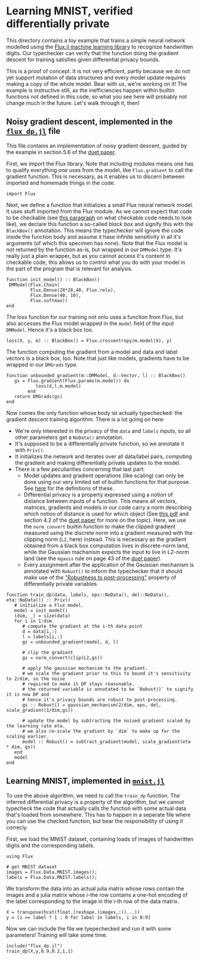 # Learning MNIST, verified differentially private
This directory contains a toy example that trains a simple neural network modelled using the [Flux.jl machine learning library](https://github.com/FluxML/Flux.jl) to recognize handwritten digits. Our typechecker can verify that the function doing the gradient descent for training satisfies given differential privacy bounds.

This is a proof of concept. It is not very efficient, partly because we do not yet support mutation of data structures and every model update requires making a copy of the whole model. Bear with us, we're working on it! The example is instructive still, as the inefficiencies happen within builtin functions not defined in this code, so what you see here will probably not change much in the future. Let's walk through it, then!

## Noisy gradient descent, implemented in the [`flux_dp.jl`](https://github.com/DiffMu/DiffPrivacyInference.jl/blob/main/test/flux_dp/flux_dp.jl) file
This file contains an implementation of noisy gradient descent, guided by the example in section 5.6 of the [duet paper](https://arxiv.org/abs/1909.02481).

First, we import the Flux library. Note that including modules means one has to qualify everything one uses from the model, like `Flux.gradient` to call the gradient function. This is necessary, as it enables us to discern between imported and homemade things in the code.
```
import Flux
```

Next, we define a function that initializes a small Flux neural network model. It uses stuff imported from the Flux module. As we cannot expect that code to be checkable (see [this paragraph](https://github.com/DiffMu/DiffPrivacyInference.jl#how-to-write-checkable-code) on what checkable code needs to look like), we declare this function a so-called *black box* and signify this with the `BlackBox()` annotation. This means the typechecker will ignore the code inside the function body and assume it hase infinite sensitivity in all it's arguments (of which this specimen has none).
Note that the Flux model is not returned by the function as-is, but wrapped in our `DMModel` type. It's really just a plain wrapper, but as you cannot access it's content in checkable code, this allows us to control what you do with your model in the part of the program that is relevant for analysis.
```
function init_model() :: BlackBox()
 DMModel(Flux.Chain(
         Flux.Dense(28*28,40, Flux.relu),
         Flux.Dense(40, 10),
         Flux.softmax))
end
```

The loss function for our training not onlu uses a function from Flux, but also accesses the Flux model wrapped in the `model` field of the input `DMModel`. Hence it's a black box too.
```
loss(X, y, m) :: BlackBox() = Flux.crossentropy(m.model(X), y)
```

The function computing the gradient from a model and data and label vectors is a black box, too. Note that just like models, gradients have to be wrapped in our `DMGrads` type.
```
function unbounded_gradient(m::DMModel, d::Vector, l) :: BlackBox()
   gs = Flux.gradient(Flux.params(m.model)) do
           loss(d,l,m.model)
        end
   return DMGrads(gs)
end
```

Now comes the only function whose body ist actually typechecked: the gradient descent training algorithm. There is a lot going on here:

- We're only interested in the privacy of the `data` and `labels` inputs, so all other parameters get a `NoData()` annotation.
- It's supposed to be a differentially private function, so we annotate it with `Priv()`.
- It initializes the network and iterates over all data/label pairs, computing the gradient and making differentially private updates to the model.
- There is a few peculiarities concerning that last part:
   - Model updates and gradient operations (like scaling) can only be done using our very limited set of builtin functions for that purpose. See [here](https://github.com/DiffMu/DiffPrivacyInference.jl/blob/main/src/builtins.jl) for the definitions of these.
   - Differential privacy is a property expressed using a notion of distance between inputs of a function. This means all vectors, matrices, gradients and models in our code carry a norm describing which notion of distance is used for which object (See [this pdf](https://github.com/DiffMu/DiffPrivacyInference.jl/blob/main/docs/matrixnorms/matrixnorms.pdf) and section 4.2 of the [duet paper](https://arxiv.org/abs/1909.02481) for more on the topic). Here, we use the `norm_convert` builtin function to make the clipped gradient measured using the discrete norm into a gradient measured with the clipping norm (`L2`, here) instead. This is necessary as the gradient obtained from a black box computation lives in discrete-norm land, while the Gaussian machanism expects the input to live in L2-norm land (see the `mgauss` rule on page 43 of the [duet paper](https://arxiv.org/abs/1909.02481)).
   - Every assignment after the application of the Gaussian mechanism is annotated with `Robust()` to inform the typechecker that it should make use of the ["Robustness to post-processing"](https://en.wikipedia.org/wiki/Differential_privacy#Robustness_to_post-processing) property of differentially private variables.
```
function train_dp(data, labels, eps::NoData(), del::NoData(), eta::NoData()) :: Priv()
   # initialize a Flux model.
   model = init_model()
   (dim, _) = size(data)
   for i in 1:dim
      # compute the gradient at the i-th data point
      d = data[i,:]
      l = labels[i,:]
      gs = unbounded_gradient(model, d, l)

      # clip the gradient
      gs = norm_convert(clip(L2,gs))

      # apply the gaussian mechanism to the gradient.
      # we scale the gradient prior to this to bound it's sensitivity to 2/dim, so the noise
      # required to make it DP stays reasonable.
      # the returned variable is annotated to be `Robust()` to signify it is now DP and
      # hence it's privacy bounds are robust to post-processing.
      gs :: Robust() = gaussian_mechanism(2/dim, eps, del, scale_gradient(1/dim,gs))

      # update the model by subtracting the noised gradient scaled by the learning rate eta.
      # we also re-scale the gradient by `dim` to make up for the scaling earlier.
      model :: Robust() = subtract_gradient(model, scale_gradient(eta * dim, gs))
   end
   model
end
```

## Learning MNIST, implemented in [`mnist.jl`](https://github.com/DiffMu/DiffPrivacyInference.jl/blob/main/test/flux_dp/mnist.jl)
To use the above algorithm, we need to call the `train_dp` function. The inferred differential privacy is a property of the algorithm, but we cannot typecheck the code that actually calls the function with some actual data that's loaded from somewhere. This has to happen in a seperate file where you can use the checked function, but bear the responsibility of using it correcly.

First, we load the MNIST dataset, containing loads of images of handwritten digits and the corresponding labels.
```
using Flux

# get MNIST dataset
images = Flux.Data.MNIST.images();
labels = Flux.Data.MNIST.labels();
```

We transform the data into an actual julia matrix whose rows contain the images and a julia matrix whose i-the row contains a one-hot encoding of the label corresponding to the image in the i-th row of the data matrix.
```
X = transpose(hcat(float.(reshape.(images,:))...))
y = [i == label ? 1 : 0 for label in labels, i in 0:9]
```

Now we can include the file we tyepechecked and run it with some parameters! Training will take some time.
```
include("flux_dp.jl")
train_dp(X,y,0.9,0.2,1,1)
```
